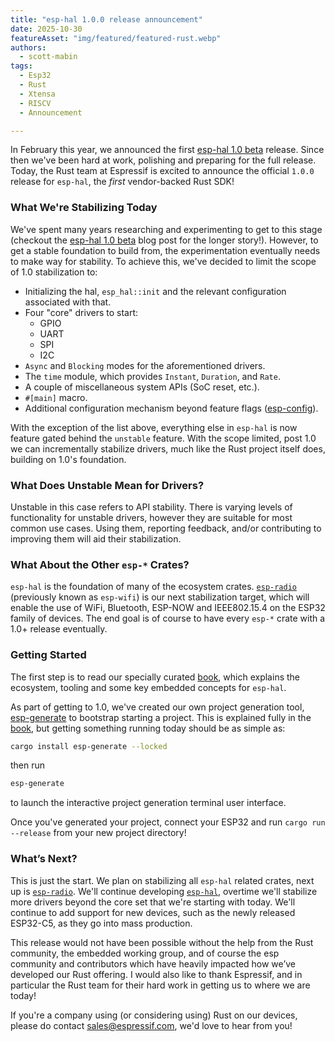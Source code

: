 ```yaml
---
title: "esp-hal 1.0.0 release announcement"
date: 2025-10-30
featureAsset: "img/featured/featured-rust.webp"
authors:
  - scott-mabin
tags:
  - Esp32
  - Rust
  - Xtensa
  - RISCV
  - Announcement

---
```


In February this year, we announced the first [esp-hal 1.0 beta] release. Since then we've been hard at work, polishing and preparing for the full release. Today, the Rust team at Espressif is excited to announce the official `1.0.0` release for `esp-hal`, the _first_ vendor-backed Rust SDK!

### What We're Stabilizing Today

We've spent many years researching and experimenting to get to this stage (checkout the [esp-hal 1.0 beta] blog post for the longer story!). However, to get a stable foundation to build from, the experimentation eventually needs to make way for stability. To achieve this, we've decided to limit the scope of 1.0 stabilization to:

- Initializing the hal, `esp_hal::init` and the relevant configuration associated with that.
- Four "core" drivers to start:
  - GPIO
  - UART
  - SPI
  - I2C
- `Async` and `Blocking` modes for the aforementioned drivers.
- The `time` module, which provides `Instant`, `Duration`, and `Rate`.
- A couple of miscellaneous system APIs (SoC reset, etc.).
- `#[main]` macro.
- Additional configuration mechanism beyond feature flags ([esp-config]).

With the exception of the list above, everything else in `esp-hal` is now feature gated behind the `unstable` feature. With the scope limited, post 1.0 we can incrementally stabilize drivers, much like the Rust project itself does, building on 1.0's foundation.

### What Does Unstable Mean for Drivers?

Unstable in this case refers to API stability. There is varying levels of functionality for unstable drivers, however they are suitable for most common use cases. Using them, reporting feedback, and/or contributing to improving them will aid their stabilization.

### What About the Other `esp-*` Crates?

`esp-hal` is the foundation of many of the ecosystem crates. [`esp-radio`] (previously known as `esp-wifi`) is our next stabilization target, which will enable the use of WiFi, Bluetooth, ESP-NOW and IEEE802.15.4 on the ESP32 family of devices. The end goal is of course to have every `esp-*` crate with a 1.0+ release eventually.

### Getting Started

The first step is to read our specially curated [book], which explains the ecosystem, tooling and some key embedded concepts for `esp-hal`.

As part of getting to 1.0, we've created our own project generation tool, [esp-generate] to bootstrap starting a project. This is explained fully in the [book], but getting something running today should be as simple as:

```bash
cargo install esp-generate --locked
```

then run

```bash
esp-generate
```

to launch the interactive project generation terminal user interface.

Once you've generated your project, connect your ESP32 and run `cargo run --release` from your new project directory!

### What’s Next?

This is just the start. We plan on stabilizing all `esp-hal` related crates, next up is [`esp-radio`]. We'll continue developing [`esp-hal`], overtime we'll stabilize more drivers beyond the core set that we're starting with today. We'll continue to add support for new devices, such as the newly released ESP32-C5, as they go into mass production.

This release would not have been possible without the help from the Rust community, the embedded working group, and of course the esp community and contributors which have heavily impacted how we’ve developed our Rust offering. I would also like to thank Espressif, and in particular the Rust team for their hard work in getting us to where we are today!

If you're a company using (or considering using) Rust on our devices, please do contact sales@espressif.com, we'd love to hear from you!

[Espressif]: https://www.espressif.com/
[espflash]: https://github.com/esp-rs/espflash
[embassy]: https://github.com/embassy-rs/embassy
[`esp-hal`]: https://github.com/esp-rs/esp-hal/tree/main/esp-hal
[`esp-radio`]: https://github.com/esp-rs/esp-hal/tree/main/esp-radio
[ESP-NOW]: https://www.espressif.com/en/solutions/low-power-solutions/esp-now
[xtensa-lx and xtensa-lx-rt]: https://github.com/esp-rs/esp-hal/tree/main/xtensa-lx-rt
[esp-generate]: https://github.com/esp-rs/esp-generate
[book]: https://github.com/esp-rs/book
[esp-config]: https://crates.io/crates/esp-config
[docs.espressif.com/projects/rust]: https://docs.espressif.com/projects/rust/index.html
[esp-hal 1.0 beta]: https://developer.espressif.com/blog/2025/02/rust-esp-hal-beta/
[semver experiments]: https://github.com/MabezDev/semver-playground